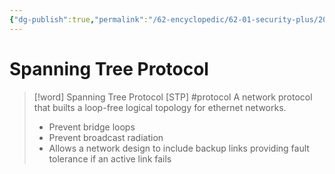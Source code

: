 ```yaml
---
{"dg-publish":true,"permalink":"/62-encyclopedic/62-01-security-plus/20220605181153-spanning-tree-protocol/","dgHomeLink":true,"dgPassFrontmatter":false}
---
```



# Spanning Tree Protocol

>[!word] Spanning Tree Protocol [STP] #protocol 
> A network protocol that builts a loop-free logical topology for ethernet networks. 
> - Prevent bridge loops 
> - Prevent broadcast radiation 
> - Allows a network design to include backup links providing fault tolerance if an active link fails 
> 
